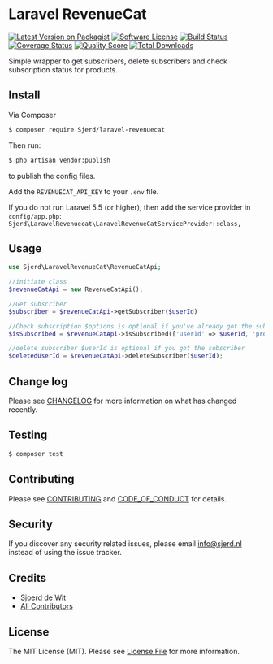 # Laravel RevenueCat

[![Latest Version on Packagist][ico-version]][link-packagist]
[![Software License][ico-license]](LICENSE.md)
[![Build Status][ico-travis]][link-travis]
[![Coverage Status][ico-scrutinizer]][link-scrutinizer]
[![Quality Score][ico-code-quality]][link-code-quality]
[![Total Downloads][ico-downloads]][link-downloads]

Simple wrapper to get subscribers, delete subscribers and check subscription status for products.

## Install

Via Composer

```bash
$ composer require Sjerd/laravel-revenuecat
```

Then run:

```bash
$ php artisan vendor:publish
```

to publish the config files.

Add the `REVENUECAT_API_KEY` to your `.env` file.

If you do not run Laravel 5.5 (or higher), then add the service provider in `config/app.php`:
`Sjerd\LaravelRevenuecat\LaravelRevenueCatServiceProvider::class,`

## Usage

```php
use Sjerd\LaravelRevenueCat\RevenueCatApi;

//initiate class
$revenueCatApi = new RevenueCatApi();

//Get subscriber
$subscriber = $revenueCatApi->getSubscriber($userId)

//Check subscription $options is optional if you've already got the subscriber
$isSubscribed = $revenueCatApi->isSubscribed(['userId' => $userId, 'productIdentifier' => 'annual']);

//delete subscriber $userId is optional if you got the subscriber
$deletedUserId = $revenueCatApi->deleteSubscriber($userId);
```

## Change log

Please see [CHANGELOG](CHANGELOG.md) for more information on what has changed recently.

## Testing

```bash
$ composer test
```

## Contributing

Please see [CONTRIBUTING](CONTRIBUTING.md) and [CODE_OF_CONDUCT](CODE_OF_CONDUCT.md) for details.

## Security

If you discover any security related issues, please email info@sjerd.nl instead of using the issue tracker.

## Credits

- [Sjoerd de Wit][link-author]
- [All Contributors][link-contributors]

## License

The MIT License (MIT). Please see [License File](LICENSE.md) for more information.

[ico-version]: https://img.shields.io/packagist/v/Sjerd/laravel-revenuecat.svg?style=flat-square
[ico-license]: https://img.shields.io/badge/license-MIT-brightgreen.svg?style=flat-square
[ico-travis]: https://img.shields.io/travis/Sjerd/laravel-revenuecat/master.svg?style=flat-square
[ico-scrutinizer]: https://img.shields.io/scrutinizer/coverage/g/Sjerd/laravel-revenuecat.svg?style=flat-square
[ico-code-quality]: https://img.shields.io/scrutinizer/g/Sjerd/laravel-revenuecat.svg?style=flat-square
[ico-downloads]: https://img.shields.io/packagist/dt/Sjerd/laravel-revenuecat.svg?style=flat-square
[link-packagist]: https://packagist.org/packages/Sjerd/laravel-revenuecat
[link-travis]: https://travis-ci.org/Sjerd/laravel-revenuecat
[link-scrutinizer]: https://scrutinizer-ci.com/g/Sjerd/laravel-revenuecat/code-structure
[link-code-quality]: https://scrutinizer-ci.com/g/Sjerd/laravel-revenuecat
[link-downloads]: https://packagist.org/packages/Sjerd/laravel-revenuecat
[link-author]: https://github.com/Sjerd
[link-contributors]: ../../contributors
